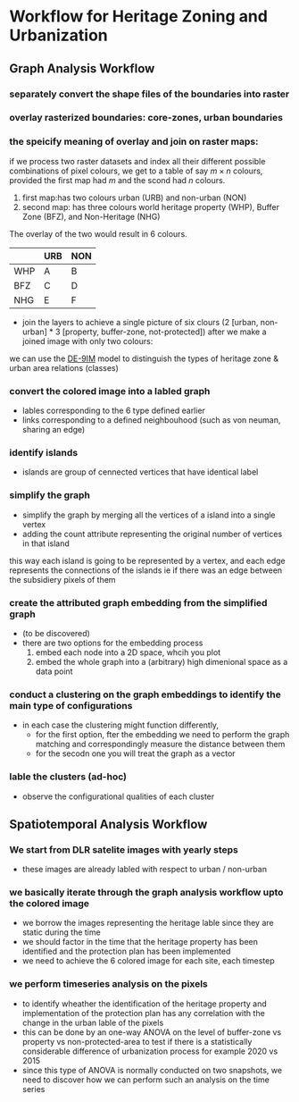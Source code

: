 
# Workflow for Heritage Zoning and Urbanization

## Graph Analysis Workflow

### separately convert the shape files of the boundaries into raster

### overlay rasterized boundaries: core-zones, urban boundaries

### the speicify meaning of overlay and join on raster maps:
if we process two raster datasets and index all their different possible combinations of pixel colours, we get to a table of say $m \times n$ colours, provided the first map had $m$ and the scond had $n$ colours.

1. first map:has two colours urban (URB) and non-urban (NON)
2. second map: has three colours world heritage property (WHP), Buffer Zone (BFZ), and Non-Heritage (NHG)

The overlay of the two would result in 6 colours.

|     | URB | NON |
|-----|-----|-----|
| WHP | A   | B   |
| BFZ | C   | D   |
| NHG | E   | F   |


* join the layers to achieve a single picture of six clours (2 [urban, non-urban] * 3 [property, buffer-zone, not-protected])
after we make a joined image with only two colours:

we can use the [DE-9IM](https://en.wikipedia.org/wiki/DE-9IM) model to distinguish the types of heritage zone & urban area relations (classes)

### convert the colored image into a labled graph 
* lables corresponding to the 6 type defined earlier
* links corresponding to a defined neighbouhood (such as von neuman, sharing an edge)

### identify islands 
* islands are group of cennected vertices that have identical label

### simplify the graph
* simplify the graph by merging all the vertices of a island into a single vertex
* adding the count attribute representing the original number of vertices in that island

this way each island is going to be represented by a vertex, and each edge represents the connections of the islands ie if there was an edge between the subsidiery pixels of them

### create the attributed graph embedding from the simplified graph
* (to be discovered)
* there are two options for the embedding process
    1. embed each node into a 2D space, whcih you plot
    2. embed the whole graph into a (arbitrary) high dimenional space as a data point

### conduct a clustering on the graph embeddings to identify the main type of configurations
* in each case the clustering might function differently, 
    * for the first option, fter the embedding we need to perform the graph matching and correspondingly measure the distance between them
    * for the secodn one you will treat the graph as a vector
    
### lable the clusters (ad-hoc)
* observe the configurational qualities of each cluster

## Spatiotemporal Analysis Workflow

### We start from DLR satelite images with yearly steps
* these images are already labled with respect to urban / non-urban


### we basically iterate through the graph analysis workflow upto the colored image
* we borrow the images representing the heritage lable since they are static during the time
* we should factor in the time that the heritage property has been identified and the protection plan has been implemented
* we need to achieve the 6 colored image for each site, each timestep

### we perform timeseries analysis on the pixels
* to identify wheather the identification of the heritage property and implementation of the protection plan has any correlation with the change in the urban lable of the pixels
* this can be done by an one-way ANOVA on the level of buffer-zone vs property vs non-protected-area to test if there is a statistically considerable difference of urbanization process for example 2020 vs 2015
* since this type of ANOVA is normally conducted on two snapshots, we need to discover how we can perform such an analysis on the time series 